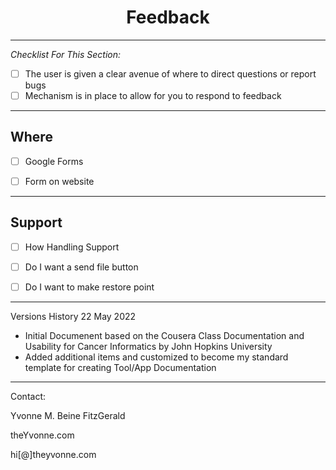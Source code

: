 <h1 align="center">Feedback</h1>

---

_Checklist For This Section:_  

- [ ] The user is given a clear avenue of where to direct questions or report bugs
- [ ] Mechanism is in place to allow for you to respond to feedback

---

## Where

- [ ] Google Forms
- [ ] Form on website


---


## Support
- [ ] How Handling Support
- [ ] Do I want a send file button
- [ ] Do I want to make restore point


---


Versions History
22 May 2022
  - Initial Documenent based on the Cousera Class Documentation and Usability for Cancer Informatics by John Hopkins University
  - Added additional items and customized to become my standard template for creating Tool/App Documentation
 

---
Contact:

Yvonne M. Beine FitzGerald

theYvonne.com

hi[@]theyvonne.com
